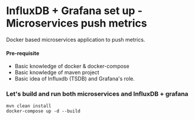 # InfluxDB + Grafana set up - Microservices push metrics
Docker based microservices application to push metrics.

#### Pre-requisite
* Basic knowledge of docker & docker-compose
* Basic knowledge of maven project
* Basic idea of Influxdb (TSDB) and Grafana's role.

### Let's build and run both microservices and InfluxDB + grafana

```aidl
mvn clean install
docker-compose up -d --build
```
